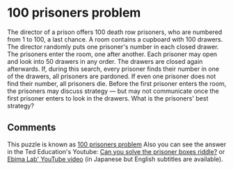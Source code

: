 # 100 prisoners problem

The director of a prison offers 100 death row prisoners, who are numbered from 1 to 100, a last chance. A room contains a cupboard with 100 drawers. The director randomly puts one prisoner's number in each closed drawer. The prisoners enter the room, one after another. Each prisoner may open and look into 50 drawers in any order. The drawers are closed again afterwards. If, during this search, every prisoner finds their number in one of the drawers, all prisoners are pardoned. If even one prisoner does not find their number, all prisoners die. Before the first prisoner enters the room, the prisoners may discuss strategy — but may not communicate once the first prisoner enters to look in the drawers. What is the prisoners' best strategy?

## Comments
This puzzle is known as [100 prisoners problem](https://en.wikipedia.org/wiki/100_prisoners_problem)
Also you can  see the answer in the Ted Education's Youtube: [Can you solve the prisoner boxes riddle?](https://www.youtube.com/watch?v=vIdStMTgNl0) or  [Ebima Lab' YouTube video](https://www.youtube.com/watch?v=gLHWaYhssXY) (in Japanese but English subtitles are available).

